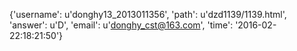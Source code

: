 {'username': u'donghy13_2013011356', 'path': u'dzd1139/1139.html', 'answer': u'D', 'email': u'donghy_cst@163.com', 'time': '2016-02-22:18:21:50'}